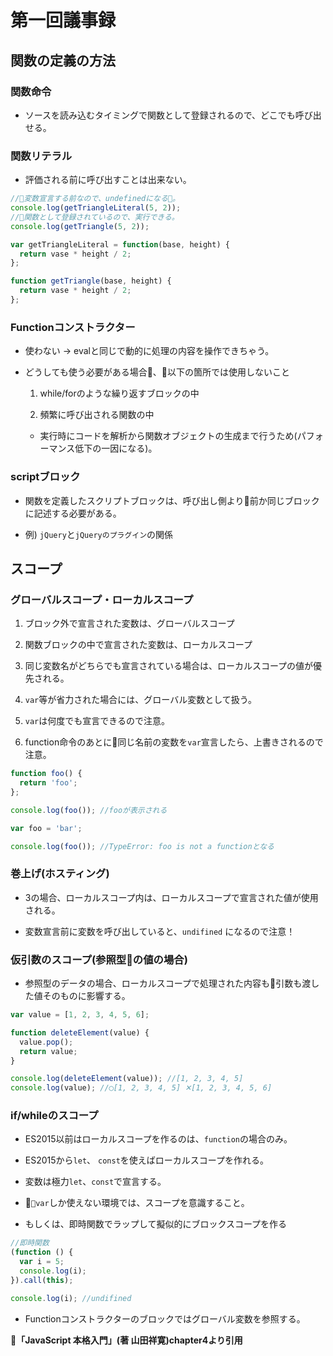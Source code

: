 # 第一回議事録

## 関数の定義の方法

### 関数命令

+ ソースを読み込むタイミングで関数として登録されるので、どこでも呼び出せる。

### 関数リテラル

+ 評価される前に呼び出すことは出来ない。

```JavaScript
//変数宣言する前なので、undefinedになる。
console.log(getTriangleLiteral(5, 2));
//関数として登録されているので、実行できる。
console.log(getTriangle(5, 2));

var getTriangleLiteral = function(base, height) {
  return vase * height / 2;
};

function getTriangle(base, height) {
  return vase * height / 2;
};
```

### Functionコンストラクター

+ 使わない -> evalと同じで動的に処理の内容を操作できちゃう。

+ どうしても使う必要がある場合、以下の箇所では使用しないこと

  1. while/forのような繰り返すブロックの中

  1. 頻繁に呼び出される関数の中

  + 実行時にコードを解析から関数オブジェクトの生成まで行うため(パフォーマンス低下の一因になる)。

### scriptブロック

+ 関数を定義したスクリプトブロックは、呼び出し側より前か同じブロックに記述する必要がある。

+ 例) `jQuery`と`jQueryのプラグイン`の関係

## スコープ

### グローバルスコープ・ローカルスコープ

1. ブロック外で宣言された変数は、グローバルスコープ

1. 関数ブロックの中で宣言された変数は、ローカルスコープ

1. 同じ変数名がどちらでも宣言されている場合は、ローカルスコープの値が優先される。

1. `var`等が省力された場合には、グローバル変数として扱う。

1. `var`は何度でも宣言できるので注意。

1. function命令のあとに同じ名前の変数を`var`宣言したら、上書きされるので注意。

```JavaScript
function foo() {
  return 'foo';
};

console.log(foo()); //fooが表示される

var foo = 'bar';

console.log(foo()); //TypeError: foo is not a functionとなる

```

### 巻上げ(ホスティング)

+ 3の場合、ローカルスコープ内は、ローカルスコープで宣言された値が使用される。

+ 変数宣言前に変数を呼び出していると、`undifined` になるので注意！

### 仮引数のスコープ(参照型の値の場合)

+ 参照型のデータの場合、ローカルスコープで処理された内容も引数も渡した値そのものに影響する。

```JavaScript
var value = [1, 2, 3, 4, 5, 6];

function deleteElement(value) {
  value.pop();
  return value;
}

console.log(deleteElement(value)); //[1, 2, 3, 4, 5]
console.log(value); //◯[1, 2, 3, 4, 5] ✕[1, 2, 3, 4, 5, 6]
```

### if/whileのスコープ

+ ES2015以前はローカルスコープを作るのは、`function`の場合のみ。

+ ES2015から`let`、 `const`を使えばローカルスコープを作れる。

+ 変数は極力`let`、`const`で宣言する。

+ `var`しか使えない環境では、スコープを意識すること。

+ もしくは、即時関数でラップして擬似的にブロックスコープを作る

```JavaScript
//即時関数
(function () {
  var i = 5;
  console.log(i);
}).call(this);

console.log(i); //undifined
```

+ Functionコンストラクターのブロックではグローバル変数を参照する。

**「JavaScript 本格入門」(著 山田祥寛)chapter4より引用**
